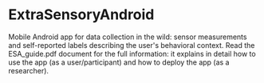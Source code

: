 # ExtraSensoryAndroid
Mobile Android app for data collection in the wild: sensor measurements and self-reported labels describing the user's behavioral context.
Read the ESA_guide.pdf document for the full information: it explains in detail how to use the app (as a user/participant) and how to deploy the app (as a researcher).
